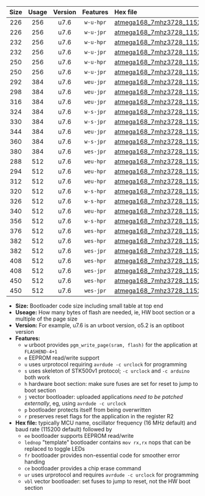 |Size|Usage|Version|Features|Hex file|
|:-:|:-:|:-:|:-:|:--|
|226|256|u7.6|`w-u-hpr`|[atmega168_7mhz3728_115200bps_ur.hex](https://raw.githubusercontent.com/stefanrueger/urboot/main//atmega168_7mhz3728_115200bps_ur.hex)|
|226|256|u7.6|`w-u-jpr`|[atmega168_7mhz3728_115200bps_ur_vbl.hex](https://raw.githubusercontent.com/stefanrueger/urboot/main//atmega168_7mhz3728_115200bps_ur_vbl.hex)|
|232|256|u7.6|`w-u-hpr`|[atmega168_7mhz3728_115200bps_lednop_ur.hex](https://raw.githubusercontent.com/stefanrueger/urboot/main//atmega168_7mhz3728_115200bps_lednop_ur.hex)|
|232|256|u7.6|`w-u-jpr`|[atmega168_7mhz3728_115200bps_lednop_ur_vbl.hex](https://raw.githubusercontent.com/stefanrueger/urboot/main//atmega168_7mhz3728_115200bps_lednop_ur_vbl.hex)|
|250|256|u7.6|`w-u-hpr`|[atmega168_7mhz3728_115200bps_lednop_fr_ur.hex](https://raw.githubusercontent.com/stefanrueger/urboot/main//atmega168_7mhz3728_115200bps_lednop_fr_ur.hex)|
|250|256|u7.6|`w-u-jpr`|[atmega168_7mhz3728_115200bps_lednop_fr_ur_vbl.hex](https://raw.githubusercontent.com/stefanrueger/urboot/main//atmega168_7mhz3728_115200bps_lednop_fr_ur_vbl.hex)|
|292|384|u7.6|`weu-jpr`|[atmega168_7mhz3728_115200bps_ee_ur_vbl.hex](https://raw.githubusercontent.com/stefanrueger/urboot/main//atmega168_7mhz3728_115200bps_ee_ur_vbl.hex)|
|298|384|u7.6|`weu-jpr`|[atmega168_7mhz3728_115200bps_ee_lednop_ur_vbl.hex](https://raw.githubusercontent.com/stefanrueger/urboot/main//atmega168_7mhz3728_115200bps_ee_lednop_ur_vbl.hex)|
|316|384|u7.6|`weu-jpr`|[atmega168_7mhz3728_115200bps_ee_lednop_fr_ur_vbl.hex](https://raw.githubusercontent.com/stefanrueger/urboot/main//atmega168_7mhz3728_115200bps_ee_lednop_fr_ur_vbl.hex)|
|324|384|u7.6|`w-s-jpr`|[atmega168_7mhz3728_115200bps_vbl.hex](https://raw.githubusercontent.com/stefanrueger/urboot/main//atmega168_7mhz3728_115200bps_vbl.hex)|
|330|384|u7.6|`w-s-jpr`|[atmega168_7mhz3728_115200bps_lednop_vbl.hex](https://raw.githubusercontent.com/stefanrueger/urboot/main//atmega168_7mhz3728_115200bps_lednop_vbl.hex)|
|344|384|u7.6|`weu-jpr`|[atmega168_7mhz3728_115200bps_ee_lednop_fr_ce_ur_vbl.hex](https://raw.githubusercontent.com/stefanrueger/urboot/main//atmega168_7mhz3728_115200bps_ee_lednop_fr_ce_ur_vbl.hex)|
|360|384|u7.6|`w-s-jpr`|[atmega168_7mhz3728_115200bps_lednop_fr_vbl.hex](https://raw.githubusercontent.com/stefanrueger/urboot/main//atmega168_7mhz3728_115200bps_lednop_fr_vbl.hex)|
|380|384|u7.6|`wes-jpr`|[atmega168_7mhz3728_115200bps_ee_vbl.hex](https://raw.githubusercontent.com/stefanrueger/urboot/main//atmega168_7mhz3728_115200bps_ee_vbl.hex)|
|288|512|u7.6|`weu-hpr`|[atmega168_7mhz3728_115200bps_ee_ur.hex](https://raw.githubusercontent.com/stefanrueger/urboot/main//atmega168_7mhz3728_115200bps_ee_ur.hex)|
|294|512|u7.6|`weu-hpr`|[atmega168_7mhz3728_115200bps_ee_lednop_ur.hex](https://raw.githubusercontent.com/stefanrueger/urboot/main//atmega168_7mhz3728_115200bps_ee_lednop_ur.hex)|
|312|512|u7.6|`weu-hpr`|[atmega168_7mhz3728_115200bps_ee_lednop_fr_ur.hex](https://raw.githubusercontent.com/stefanrueger/urboot/main//atmega168_7mhz3728_115200bps_ee_lednop_fr_ur.hex)|
|320|512|u7.6|`w-s-hpr`|[atmega168_7mhz3728_115200bps.hex](https://raw.githubusercontent.com/stefanrueger/urboot/main//atmega168_7mhz3728_115200bps.hex)|
|326|512|u7.6|`w-s-hpr`|[atmega168_7mhz3728_115200bps_lednop.hex](https://raw.githubusercontent.com/stefanrueger/urboot/main//atmega168_7mhz3728_115200bps_lednop.hex)|
|340|512|u7.6|`weu-hpr`|[atmega168_7mhz3728_115200bps_ee_lednop_fr_ce_ur.hex](https://raw.githubusercontent.com/stefanrueger/urboot/main//atmega168_7mhz3728_115200bps_ee_lednop_fr_ce_ur.hex)|
|356|512|u7.6|`w-s-hpr`|[atmega168_7mhz3728_115200bps_lednop_fr.hex](https://raw.githubusercontent.com/stefanrueger/urboot/main//atmega168_7mhz3728_115200bps_lednop_fr.hex)|
|376|512|u7.6|`wes-hpr`|[atmega168_7mhz3728_115200bps_ee.hex](https://raw.githubusercontent.com/stefanrueger/urboot/main//atmega168_7mhz3728_115200bps_ee.hex)|
|382|512|u7.6|`wes-hpr`|[atmega168_7mhz3728_115200bps_ee_lednop.hex](https://raw.githubusercontent.com/stefanrueger/urboot/main//atmega168_7mhz3728_115200bps_ee_lednop.hex)|
|382|512|u7.6|`wes-jpr`|[atmega168_7mhz3728_115200bps_ee_lednop_vbl.hex](https://raw.githubusercontent.com/stefanrueger/urboot/main//atmega168_7mhz3728_115200bps_ee_lednop_vbl.hex)|
|408|512|u7.6|`wes-hpr`|[atmega168_7mhz3728_115200bps_ee_lednop_fr.hex](https://raw.githubusercontent.com/stefanrueger/urboot/main//atmega168_7mhz3728_115200bps_ee_lednop_fr.hex)|
|408|512|u7.6|`wes-jpr`|[atmega168_7mhz3728_115200bps_ee_lednop_fr_vbl.hex](https://raw.githubusercontent.com/stefanrueger/urboot/main//atmega168_7mhz3728_115200bps_ee_lednop_fr_vbl.hex)|
|450|512|u7.6|`wes-hpr`|[atmega168_7mhz3728_115200bps_ee_lednop_fr_ce.hex](https://raw.githubusercontent.com/stefanrueger/urboot/main//atmega168_7mhz3728_115200bps_ee_lednop_fr_ce.hex)|
|450|512|u7.6|`wes-jpr`|[atmega168_7mhz3728_115200bps_ee_lednop_fr_ce_vbl.hex](https://raw.githubusercontent.com/stefanrueger/urboot/main//atmega168_7mhz3728_115200bps_ee_lednop_fr_ce_vbl.hex)|

- **Size:** Bootloader code size including small table at top end
- **Useage:** How many bytes of flash are needed, ie, HW boot section or a multiple of the page size
- **Version:** For example, u7.6 is an urboot version, o5.2 is an optiboot version
- **Features:**
  + `w` urboot provides `pgm_write_page(sram, flash)` for the application at `FLASHEND-4+1`
  + `e` EEPROM read/write support
  + `u` uses urprotocol requiring `avrdude -c urclock` for programming
  + `s` uses skeleton of STK500v1 protocol; `-c urclock` and `-c arduino` both work
  + `h` hardware boot section: make sure fuses are set for reset to jump to boot section
  + `j` vector bootloader: uploaded applications *need to be patched externally*, eg, using `avrdude -c urclock`
  + `p` bootloader protects itself from being overwritten
  + `r` preserves reset flags for the application in the register R2
- **Hex file:** typically MCU name, oscillator frequency (16 MHz default) and baud rate (115200 default) followed by
  + `ee` bootloader supports EEPROM read/write
  + `lednop` "template" bootloader contains `mov rx,rx` nops that can be replaced to toggle LEDs
  + `fr` bootloader provides non-essential code for smoother error handing
  + `ce` bootloader provides a chip erase command
  + `ur` uses urprotocol and requires `avrdude -c urclock` for programming
  + `vbl` vector bootloader: set fuses to jump to reset, not the HW boot section
